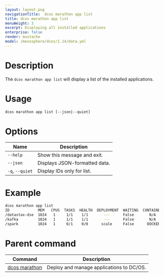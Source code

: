 ```yaml
---
layout: layout.pug
navigationTitle:  dcos marathon app list
title: dcos marathon app list
menuWeight: 3
excerpt: Displaying all installed applications
enterprise: false
render: mustache
model: /mesosphere/dcos/1.14/data.yml
---
```



# Description

The `dcos marathon app list` will display a list of the installed applications.

# Usage

```bash
dcos marathon app list [--json|--quiet]
```

# Options

| Name |  Description |
|---------|-------------|
| `--help`   |  Show this message and exit. |
| `--json`   |   Displays JSON-formatted data. |
| `-q`, `--quiet` | Display IDs only for list. |




# Example

```bash
dcos marathon app list
ID             MEM   CPUS  TASKS  HEALTH  DEPLOYMENT  WAITING  CONTAINER  CMD
/datastax-dse  1024   1     1/1    1/1       ---      False       N/A     export...
/kafka         1024   1     1/1    1/1       ---      False       N/A     export...
/spark         1024   1     0/1    0/0      scale     False      DOCKER   /sbin/init.sh
```

# Parent command

| Command | Description |
|---------|-------------|
| [dcos marathon](/mesosphere/dcos/1.14/cli/command-reference/dcos-marathon/) | Deploy and manage applications to DC/OS. |
